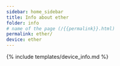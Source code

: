 ```yaml
---
sidebar: home_sidebar
title: Info about ether
folder: info
# name of the page (/{{permalink}}.html)
permalink: ether/
device: ether
---
```

{% include templates/device_info.md %}

